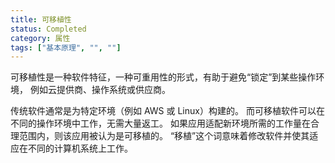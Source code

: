 ```yaml
---
title: 可移植性
status: Completed
category: 属性
tags: ["基本原理", "", ""]
---
```


可移植性是一种软件特征，一种可重用性的形式，有助于避免“锁定”到某些操作环境，
例如云提供商、操作系统或供应商。

传统软件通常是为特定环境（例如 AWS 或 Linux）构建的。
而可移植软件可以在不同的操作环境中工作，无需大量返工。
如果应用适配新环境所需的工作量在合理范围内，则该应用被认为是可移植的。
“移植”这个词意味着修改软件并使其适应在不同的计算机系统上工作。
